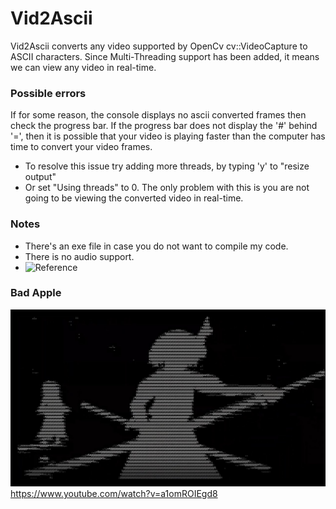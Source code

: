 # Vid2Ascii

Vid2Ascii converts any video supported by OpenCv cv::VideoCapture to ASCII characters. Since Multi-Threading support has been added, it means we can view any video in real-time.

### Possible errors
If for some reason, the console displays no ascii converted frames then check the progress bar. If the progress bar does not display the '#' behind '=', then it is possible that your video is playing faster than the computer has time to convert your video frames. 
  - To resolve this issue try adding more threads, by typing 'y' to "resize output"
  - Or set "Using threads" to 0. The only problem with this is you are not going to be viewing the converted video in real-time.

### Notes
- There's an exe file in case you do not want to compile my code.
- There is no audio support.
- ![Reference](https://stackoverflow.com/questions/32987103/image-to-ascii-art-conversion)

### Bad Apple
![image](demo.png)
https://www.youtube.com/watch?v=a1omROIEgd8
